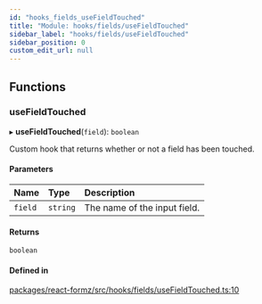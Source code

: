 ```yaml
---
id: "hooks_fields_useFieldTouched"
title: "Module: hooks/fields/useFieldTouched"
sidebar_label: "hooks/fields/useFieldTouched"
sidebar_position: 0
custom_edit_url: null
---
```


## Functions

### useFieldTouched

▸ **useFieldTouched**(`field`): `boolean`

Custom hook that returns whether or not a field has been touched.

#### Parameters

| Name | Type | Description |
| :------ | :------ | :------ |
| `field` | `string` | The name of the input field. |

#### Returns

`boolean`

#### Defined in

[packages/react-formz/src/hooks/fields/useFieldTouched.ts:10](https://github.com/ZerryStack/react-formz/blob/main/packages/react-formz/src/hooks/fields/useFieldTouched.ts#L10)
